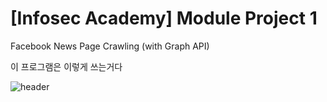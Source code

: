 # [Infosec Academy] Module Project 1

Facebook News Page Crawling (with Graph API)

이 프로그램은 이렇게 쓰는거다

![header](https://capsule-render.vercel.app/api?type=egg&color=auto&height=300&section=header&text=capsule%20render&fontSize=90)
